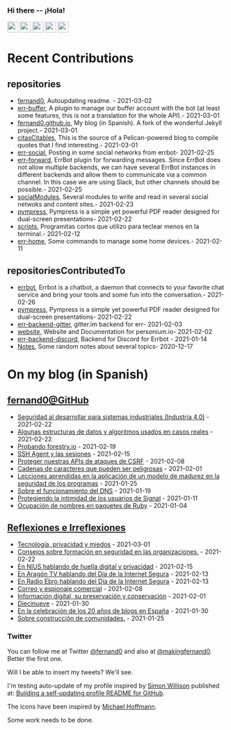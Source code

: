 ### Hi there -- ¡Hola!

<a href="mailto:ftricas@unizar.es" title="e-mail"><i class="svg-icon email"></i></a> 
<a href="https://www.linkedin.com/in/fernand0" title="My LinkedIn//Mi LinkedIn"><img src="https://img.shields.io/badge/linkedin-%230077B5.svg?&style=for-the-badge&logo=linkedin&logoColor=white" height=25></a> 
<a href="https://www.twitter.com/fernand0" title="My Twitter//Mi Twitter"><img src="https://img.shields.io/badge/twitter-%231DA1F2.svg?&style=for-the-badge&logo=twitter&logoColor=white" height=25></i></a> 
<a href="https://mastodon.social/@fernand0" title="My Mastodon//Mi Mastodon"><img src="https://img.shields.io/static/v1?label=Mastodon&message=Social&color=blue" height=25></i></a> 
<a href="https://flickr.com/fernand0"><img src="https://img.shields.io/static/v1?label=Flickr&message=Images&color=blue" height=25></a>
<a href="https://dev.to/fernand0"><img src="https://img.shields.io/badge/DEV.TO-%230A0A0A.svg?&style=for-the-badge&logo=dev-dot-to&logoColor=white" height=25></a>

# Recent Contributions
<!-- recent_releases starts -->


## repositories
* [fernand0](https://github.com/fernand0/fernand0),  Autoupdating readme. - 2021-03-02
* [err-buffer](https://github.com/fernand0/err-buffer),  A plugin to manage our buffer account with the bot (at least some features, this is not a translation for the whole API).- 2021-03-01
* [fernand0.github.io](https://github.com/fernand0/fernand0.github.io),  My blog (in Spanish). A fork of the wonderful Jekyll project.- 2021-03-01
* [citasCitables](https://github.com/fernand0/citasCitables),  This is the source of a Pelican-powered blog to compile quotes that I find interesting.- 2021-03-01
* [err-social](https://github.com/fernand0/err-social),  Posting in some social networks from errbot- 2021-02-25
* [err-forward](https://github.com/fernand0/err-forward),  ErrBot plugin for forwarding messages. Since ErrBot does not allow multiple backends, we can have several ErrBot instances in different backends and allow them to communicate via a common channel. In this case we are using Slack, but other channels should be possible.- 2021-02-25
* [socialModules](https://github.com/fernand0/socialModules),  Several modules to write and read in several social netwoks and content sites.- 2021-02-23
* [pympress](https://github.com/fernand0/pympress),  Pympress is a simple yet powerful PDF reader designed for dual-screen presentations- 2021-02-22
* [scripts](https://github.com/fernand0/scripts),  Programitas cortos que utilizo para teclear menos en la terminal.- 2021-02-12
* [err-home](https://github.com/fernand0/err-home),  Some commands to manage some home devices.- 2021-02-11

## repositoriesContributedTo
* [errbot](https://github.com/errbotio/errbot),  Errbot is a chatbot, a daemon that connects to your favorite chat service and bring your tools and some fun into the conversation.- 2021-02-26
* [pympress](https://github.com/Cimbali/pympress),  Pympress is a simple yet powerful PDF reader designed for dual-screen presentations- 2021-02-22
* [err-backend-gitter](https://github.com/errbotio/err-backend-gitter),  gitter.im backend for err- 2021-02-03
* [website](https://github.com/personium/website),  Website and Documentation for personium.io- 2021-02-02
* [err-backend-discord](https://github.com/gbin/err-backend-discord),  Backend for Discord for Errbot - 2021-01-14
* [Notes](https://github.com/jgbarah/Notes),  Some random notes about several topics- 2020-12-17
<!-- recent_releases ends -->

# On my blog (in Spanish)

<!-- blog starts -->


## [fernand0@GitHub](https://fernand0.github.io/)
* [Seguridad al desarrollar para sistemas industriales (Industria 4.0)](http://fernand0.github.io/seguridad-legados/) - 2021-02-22
* [Algunas estructuras de datos y algoritmos usados en casos reales](http://fernand0.github.io/estructuras-datos-empresa/) - 2021-02-22
* [Probando forestry.io](http://fernand0.github.io/probando-forestry.io/) - 2021-02-19
* [SSH Agent y las sesiones](http://fernand0.github.io/SSH-agent/) - 2021-02-15
* [Proteger nuestras APIs de ataques de CSRF](http://fernand0.github.io/CSRF-API/) - 2021-02-08
* [Cadenas de caracteres que pueden ser peligrosas](http://fernand0.github.io/lista-cadenas-peligrosas/) - 2021-02-01
* [Lecciones aprendidas en la aplicación de un modelo de madurez en la seguridad de los programas](http://fernand0.github.io/owasp-samm/) - 2021-01-25
* [Sobre el funcionamiento del DNS](http://fernand0.github.io/como-fuciona-el-DNS/) - 2021-01-19
* [Protegiendo la intimidad de los usuarios de Signal](http://fernand0.github.io/signal-gifs/) - 2021-01-11
* [Ocupación de nombres en paquetes de Ruby](http://fernand0.github.io/ocupacion-nombres-ruby/) - 2021-01-04

## [Reflexiones e Irreflexiones](http://fernand0.blogalia.com/)
* [Tecnolog&#237;a, privacidad y miedos](http://fernand0.blogalia.com//historias/78342) - 2021-03-01
* [Consejos sobre formaci&#243;n en seguridad en las organizaciones.](http://fernand0.blogalia.com//historias/78340) - 2021-02-22
* [En NIUS hablando de huella digital y privacidad](http://fernand0.blogalia.com//historias/78338) - 2021-02-15
* [En Arag&#243;n TV hablando del D&#237;a de la Internet Segura](http://fernand0.blogalia.com//historias/78336) - 2021-02-13
* [En Radio Ebro hablando del D&#237;a de la Internet Segura](http://fernand0.blogalia.com//historias/78335) - 2021-02-13
* [Correo y espionaje comercial](http://fernand0.blogalia.com//historias/78332) - 2021-02-08
* [Informaci&#243;n digital, su preservaci&#243;n y conservaci&#243;n](http://fernand0.blogalia.com//historias/78328) - 2021-02-01
* [Diecinueve](http://fernand0.blogalia.com//historias/78327) - 2021-01-30
* [En la celebraci&#243;n de los 20 a&#241;os de blogs en Espa&#241;a](http://fernand0.blogalia.com//historias/78326) - 2021-01-30
* [Sobre construcci&#243;n de comunidades.](http://fernand0.blogalia.com//historias/78322) - 2021-01-25
<!-- blog ends -->

### Twitter 

You can follow me at Twitter [@fernand0](https://twitter.com/fernand0) and also at [@makingfernand0](https://twitter.com/fernand0). Better the first one.

Will I be able to insert my tweets? We'll see.

I'm testing auto-update of my profile inspired by [Simon Willison](https://simonwillison.net/) published at: [Building a self-updating profile README for GitHub](https://simonwillison.net/2020/Jul/10/self-updating-profile-readme/).

The icons have been inspired by [Michael Hoffmann](https://www.mokkapps.de/).

Some work needs to be done.

<!--
**fernand0/fernand0** is a ✨ _special_ ✨ repository because its `README.md` (this file) appears on your GitHub profile.

Here are some ideas to get you started:

- 🔭 I’m currently working on ...
- 🌱 I’m currently learning ...
- 👯 I’m looking to collaborate on ...
- 🤔 I’m looking for help with ...
- 💬 Ask me about ...
- 📫 How to reach me: ...
- 😄 Pronouns: ...
- ⚡ Fun fact: ...
-->
